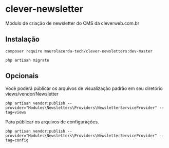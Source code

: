 # clever-newsletter
Módulo de criação de newsletter do CMS da cleverweb.com.br

## Instalação
```
composer require maurolacerda-tech/clever-newsletters:dev-master
```
```
php artisan migrate
```

## Opcionais
Você poderá públicar os arquivos de visualização padrão em seu diretório views/vendor/Newsletter

```
php artisan vendor:publish --provider="Modules\Newsletters\Providers\NewsletterServiceProvider" --tag=views
```


Para públicar os arquivos de configurações.

```
php artisan vendor:publish --provider="Modules\Newsletters\Providers\NewsletterServiceProvider" --tag=config
```